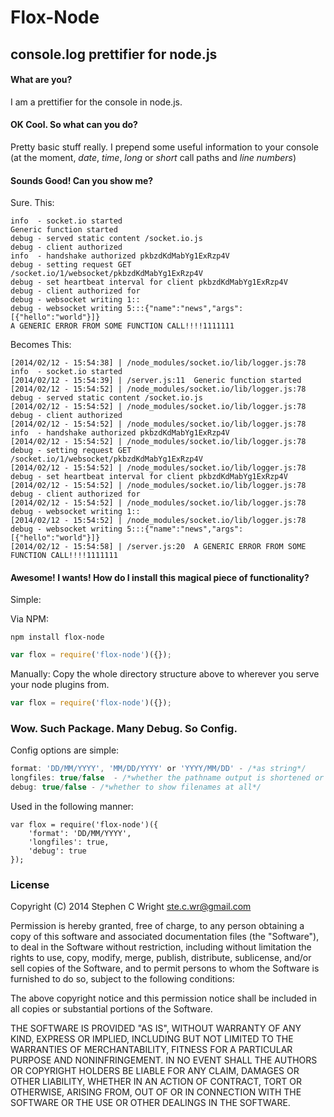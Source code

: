 # Flox-Node
## console.log prettifier for node.js

#### What are you?

I am a prettifier for the console in node.js.

#### OK Cool.  So what can you do?

Pretty basic stuff really.  I prepend some useful information to your console (at the moment, *date*, *time*, *long* or *short* call paths and *line numbers*)

#### Sounds Good!  Can you show me?

Sure.  This:

```
info  - socket.io started
Generic function started
debug - served static content /socket.io.js
debug - client authorized
info  - handshake authorized pkbzdKdMabYg1ExRzp4V
debug - setting request GET /socket.io/1/websocket/pkbzdKdMabYg1ExRzp4V
debug - set heartbeat interval for client pkbzdKdMabYg1ExRzp4V
debug - client authorized for 
debug - websocket writing 1::
debug - websocket writing 5:::{"name":"news","args":[{"hello":"world"}]}
A GENERIC ERROR FROM SOME FUNCTION CALL!!!!1111111
```

Becomes This:

```
[2014/02/12 - 15:54:38] | /node_modules/socket.io/lib/logger.js:78     info  - socket.io started
[2014/02/12 - 15:54:39] | /server.js:11  Generic function started
[2014/02/12 - 15:54:52] | /node_modules/socket.io/lib/logger.js:78     debug - served static content /socket.io.js
[2014/02/12 - 15:54:52] | /node_modules/socket.io/lib/logger.js:78     debug - client authorized
[2014/02/12 - 15:54:52] | /node_modules/socket.io/lib/logger.js:78     info  - handshake authorized pkbzdKdMabYg1ExRzp4V
[2014/02/12 - 15:54:52] | /node_modules/socket.io/lib/logger.js:78     debug - setting request GET /socket.io/1/websocket/pkbzdKdMabYg1ExRzp4V
[2014/02/12 - 15:54:52] | /node_modules/socket.io/lib/logger.js:78     debug - set heartbeat interval for client pkbzdKdMabYg1ExRzp4V
[2014/02/12 - 15:54:52] | /node_modules/socket.io/lib/logger.js:78     debug - client authorized for 
[2014/02/12 - 15:54:52] | /node_modules/socket.io/lib/logger.js:78     debug - websocket writing 1::
[2014/02/12 - 15:54:52] | /node_modules/socket.io/lib/logger.js:78     debug - websocket writing 5:::{"name":"news","args":[{"hello":"world"}]}
[2014/02/12 - 15:54:58] | /server.js:20  A GENERIC ERROR FROM SOME FUNCTION CALL!!!!1111111
```

#### Awesome!  I wants!  How do I install this magical piece of functionality?

Simple:

Via NPM:
```
npm install flox-node
```
```javascript
var flox = require('flox-node')({});
```

Manually:
Copy the whole directory structure above to wherever you serve your node plugins from.
```javascript
var flox = require('flox-node')({});
```

### Wow.  Such Package.  Many Debug.  So Config.

Config options are simple:

```javascript
format: 'DD/MM/YYYY', 'MM/DD/YYYY' or 'YYYY/MM/DD' - /*as string*/
longfiles: true/false  - /*whether the pathname output is shortened or not*/
debug: true/false - /*whether to show filenames at all*/
```
Used in the following manner:
```
var flox = require('flox-node')({
	'format': 'DD/MM/YYYY',
	'longfiles': true,
	'debug': true
});
```


### License
Copyright (C) 2014 Stephen C Wright <ste.c.wr@gmail.com>


Permission is hereby granted, free of charge, to any person obtaining a copy of this software and associated documentation files (the "Software"), to deal in the Software without restriction, including without limitation the rights to use, copy, modify, merge, publish, distribute, sublicense, and/or sell copies of the Software, and to permit persons to whom the Software is furnished to do so, subject to the following conditions:

The above copyright notice and this permission notice shall be included in all copies or substantial portions of the Software.

THE SOFTWARE IS PROVIDED "AS IS", WITHOUT WARRANTY OF ANY KIND, EXPRESS OR IMPLIED, INCLUDING BUT NOT LIMITED TO THE WARRANTIES OF MERCHANTABILITY, FITNESS FOR A PARTICULAR PURPOSE AND NONINFRINGEMENT. IN NO EVENT SHALL THE AUTHORS OR COPYRIGHT HOLDERS BE LIABLE FOR ANY CLAIM, DAMAGES OR OTHER LIABILITY, WHETHER IN AN ACTION OF CONTRACT, TORT OR OTHERWISE, ARISING FROM, OUT OF OR IN CONNECTION WITH THE SOFTWARE OR THE USE OR OTHER DEALINGS IN THE SOFTWARE.